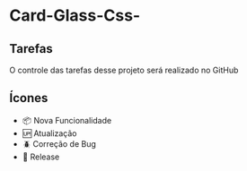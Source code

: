 # Card-Glass-Css-
## Tarefas

O controle das tarefas desse projeto será realizado no GitHub

## Ícones

- :package: Nova Funcionalidade
- :up: Atualização
- :beetle: Correção de Bug
- :checkered_flag: Release